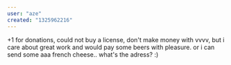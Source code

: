 ```yaml
---
user: "aze"
created: "1325962216"
---
```


+1 for donations, could not buy a license, don't make money with vvvv, but i care about great work and would pay some beers with pleasure. or i can send some aaa french cheese.. what's the adress? :)
